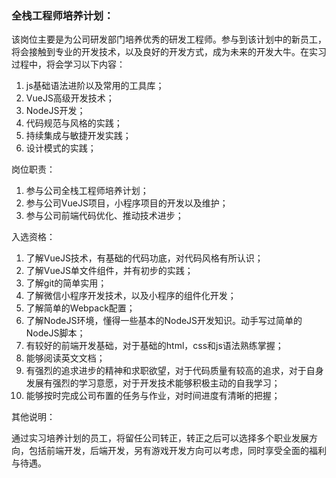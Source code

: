 ### 全栈工程师培养计划：

该岗位主要是为公司研发部门培养优秀的研发工程师。参与到该计划中的新员工，将会接触到专业的开发技术，以及良好的开发方式，成为未来的开发大牛。在实习过程中，将会学习以下内容：

1. js基础语法进阶以及常用的工具库；
2. VueJS高级开发技术；
3. NodeJS开发；
4. 代码规范与风格的实践；
5. 持续集成与敏捷开发实践；
6. 设计模式的实践；

岗位职责：

1. 参与公司全栈工程师培养计划；
2. 参与公司VueJS项目，小程序项目的开发以及维护；
3. 参与公司前端代码优化、推动技术进步；

入选资格：

1. 了解VueJS技术，有基础的代码功底，对代码风格有所认识；
2. 了解VueJS单文件组件，并有初步的实践；
3. 了解git的简单实用；
4. 了解微信小程序开发技术，以及小程序的组件化开发；
5. 了解简单的Webpack配置；
6. 了解NodeJS环境，懂得一些基本的NodeJS开发知识。动手写过简单的NodeJS脚本；
7. 有较好的前端开发基础，对于基础的html，css和js语法熟练掌握；
8. 能够阅读英文文档；
9. 有强烈的追求进步的精神和求职欲望，对于代码质量有较高的追求，对于自身发展有强烈的学习意愿，对于开发技术能够积极主动的自我学习；
10. 能够按时完成公司布置的任务与作业，对时间进度有清晰的把握；

其他说明：

通过实习培养计划的员工，将留任公司转正，转正之后可以选择多个职业发展方向，包括前端开发，后端开发，另有游戏开发方向可以考虑，同时享受全面的福利与待遇。